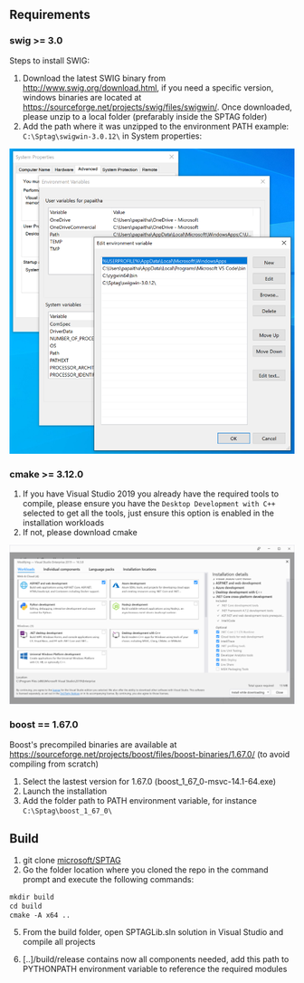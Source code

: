 ## Requirements

### swig >= 3.0

Steps to install SWIG: 

1. Download the latest SWIG binary from http://www.swig.org/download.html, if you need a specific version, windows binaries are located at https://sourceforge.net/projects/swig/files/swigwin/. Once downloaded, please unzip to a local folder (prefarably inside the SPTAG folder) 
2. Add the path where it was unzipped to the environment PATH example: `C:\Sptag\swigwin-3.0.12\` in System properties:

![swigpath](img/swigpath.png)

### cmake >= 3.12.0

1. If you have Visual Studio 2019 you already have the required tools to compile, please ensure you have the `Desktop Development with C++` selected to get all the tools, just ensure this option is enabled in the installation workloads
2. If not, please download cmake

![Visual Studio](img/visualstudio.png)

### boost == 1.67.0

Boost's precompiled binaries are available at https://sourceforge.net/projects/boost/files/boost-binaries/1.67.0/ (to avoid compiling from scratch) 

1. Select the lastest version for 1.67.0 (boost_1_67_0-msvc-14.1-64.exe)
2. Launch the installation
3. Add the folder path to PATH environment variable, for instance `C:\Sptag\boost_1_67_0\`


## Build

1. git clone [microsoft/SPTAG](https://github.com/microsoft/SPTAG/)
2. Go the folder location where you cloned the repo in the command prompt and execute the following commands:
```
mkdir build
cd build
cmake -A x64 ..
```
5. From the build folder, open SPTAGLib.sln solution in Visual Studio and compile all projects

6. [..]/build/release contains now all components needed, add this path to PYTHONPATH environment variable to reference the required modules
